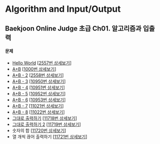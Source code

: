 Algorithm and Input/Output
==========================

Baekjoon Online Judge 초급 Ch01. 알고리즘과 입출력
---------------------------------------------

#### 문제

* [Hello World](./Hello_World) [[2557번 상세보기](https://www.acmicpc.net/problem/2557)]
* [A+B](./A+B) [[1000번 상세보기](https://www.acmicpc.net/problem/1000)]
* [A+B - 2](./A+B_2) [[2558번 상세보기](https://www.acmicpc.net/problem/2558)]
* [A+B - 3](./A+B_3) [[10950번 상세보기](https://www.acmicpc.net/problem/10950)]
* [A+B - 4](./A+B_4) [[10951번 상세보기](https://www.acmicpc.net/problem/10951)]
* [A+B - 5](./A+B_5) [[10952번 상세보기](https://www.acmicpc.net/problem/10952)]
* [A+B - 6](./A+B_6) [[10953번 상세보기](https://www.acmicpc.net/problem/10953)]
* [A+B - 7](./A+B_7) [[11021번 상세보기](https://www.acmicpc.net/problem/11021)]
* [A+B - 8](./A+B_8) [[11022번 상세보기](https://www.acmicpc.net/problem/11022)]
* [그대로 출력하기](./Output_as_it_is) [[11718번 상세보기](https://www.acmicpc.net/problem/11718)]
* [그대로 출력하기 2](./Output_as_it_is_2) [[11719번 상세보기](https://www.acmicpc.net/problem/11719)]
* 숫자의 합 [[11720번 상세보기](https://www.acmicpc.net/problem/11720)]
* 열 개씩 끊어 출력하기 [[11721번 상세보기](https://www.acmicpc.net/problem/11721)]